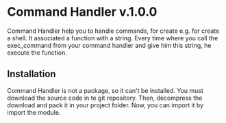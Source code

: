 # Command Handler v.1.0.0

Command Handler help you to handle commands, for create e.g. for create a shell. It associated a function with a string. Every time where you call the exec\_command from your command handler and give him this string, he execute the function.

## Installation

Command Handler is not a package, so it can't be installed. You must download the source code in te git repository. Then, decompress the download and pack it in your project folder. Now, you can import it by import the module.

